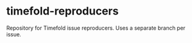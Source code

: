 # timefold-reproducers

Repository for Timefold issue reproducers. Uses a separate branch per issue.